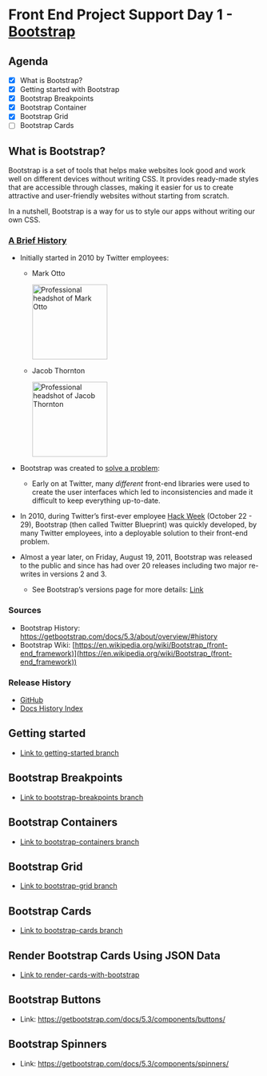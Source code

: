 # Front End Project Support Day 1 - [Bootstrap](https://getbootstrap.com/)

## Agenda

- [x] What is Bootstrap?
- [x] Getting started with Bootstrap
- [x] Bootstrap Breakpoints
- [x] Bootstrap Container
- [x] Bootstrap Grid
- [ ] Bootstrap Cards

## What is Bootstrap?

Bootstrap is a set of tools that helps make websites look good and work well on different devices without writing CSS. It provides ready-made styles that are accessible through classes, making it easier for us to create attractive and user-friendly websites without starting from scratch.

In a nutshell, Bootstrap is a way for us to style our apps without writing our own CSS.

### [A Brief History](https://blog.twitter.com/developer/en_us/a/2011/bootstrap-twitter#:~:text=on%20Github.-,A%20brief%20history,-In%20the%20earlier)

- Initially started in 2010 by Twitter employees:
    - Mark Otto
        
        <img src="https://avatars.githubusercontent.com/u/98681?v=4" height="150" alt="Professional headshot of Mark Otto"></img>
        
    - Jacob Thornton
        
        <img src="https://avatars.githubusercontent.com/u/169705?v=4" height="150" alt="Professional headshot of Jacob Thornton"></img>
        
- Bootstrap was created to [solve a problem](https://blog.twitter.com/developer/en_us/a/2011/bootstrap-twitter#:~:text=In%20the%20earlier%20days%20of%20Twitter%2C%20engineers%20used%20almost%20any%20library%20they%20were%20familiar%20with%20to%20meet%20front%2Dend%20requirements.%20Inconsistencies%20among%20the%20individual%20applications%20made%20it%20difficult%20to%20scale%20and%20maintain%20them.):

    - Early on at Twitter, many *different* front-end libraries were used to create the user interfaces which led to inconsistencies and made it difficult to keep everything up-to-date.
- In 2010, during Twitter’s first-ever employee [Hack Week](https://blog.twitter.com/engineering/en_us/a/2010/hack-week) (October 22 - 29), Bootstrap (then called Twitter Blueprint) was quickly developed, by many Twitter employees, into a deployable solution to their front-end problem.
- Almost a year later, on Friday, August 19, 2011, Bootstrap was released to the public and since has had over 20 releases including two major re-writes in versions 2 and 3.
    - See Bootstrap’s versions page for more details: [Link](https://getbootstrap.com/docs/versions/)

### Sources

- Bootstrap History: https://getbootstrap.com/docs/5.3/about/overview/#history
- Bootstrap Wiki: [https://en.wikipedia.org/wiki/Bootstrap_(front-end_framework)](https://en.wikipedia.org/wiki/Bootstrap_(front-end_framework))

### Release History
- [GitHub](https://github.com/twbs/bootstrap/releases)
- [Docs History Index](https://getbootstrap.com/docs/versions/)

## Getting started
- [Link to getting-started branch](https://github.com/codetombomb/20230717-phase-1-project-support-part-1/tree/getting-started)

## Bootstrap Breakpoints
- [Link to bootstrap-breakpoints branch](https://github.com/codetombomb/20230717-phase-1-project-support-part-1/tree/bootstrap-breakpoints)

## Bootstrap Containers
- [Link to bootstrap-containers branch](https://github.com/codetombomb/20230717-phase-1-project-support-part-1/tree/bootstrap-containers)

## Bootstrap Grid
- [Link to bootstrap-grid branch](https://github.com/codetombomb/20230717-phase-1-project-support-part-1/tree/bootstrap-grid)

## Bootstrap Cards
- [Link to bootstrap-cards branch](https://github.com/codetombomb/20230717-phase-1-project-support-part-1/tree/bootstrap-cards)

## Render Bootstrap Cards Using JSON Data
- [Link to render-cards-with-bootstrap](https://github.com/codetombomb/20230717-phase-1-project-support-part-1/tree/render-cards-with-bootstrap)

## Bootstrap Buttons
- Link: https://getbootstrap.com/docs/5.3/components/buttons/

## Bootstrap Spinners
- Link: https://getbootstrap.com/docs/5.3/components/spinners/


